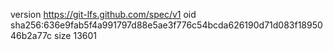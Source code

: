 version https://git-lfs.github.com/spec/v1
oid sha256:636e9fab5f4a991797d88e5ae3f776c54bcda626190d71d083f1895046b2a77c
size 13601
